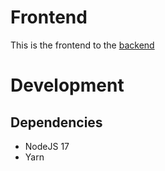 # Frontend

This is the frontend to the [backend](https://git.aninternettroll.xyz/aninternettroll/arsoppgave.backend)

# Development

## Dependencies
* NodeJS 17
* Yarn

